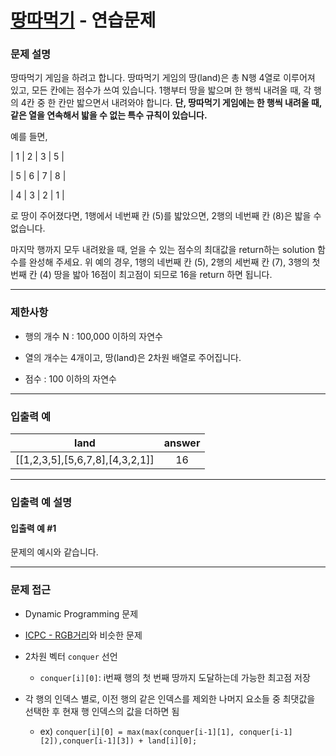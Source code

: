 # [땅따먹기](https://programmers.co.kr/learn/courses/30/lessons/12913) - 연습문제

### 문제 설명

땅따먹기 게임을 하려고 합니다. 땅따먹기 게임의 땅(land)은 총 N행 4열로 이루어져 있고, 모든 칸에는 점수가 쓰여 있습니다. 1행부터 땅을 밟으며 한 행씩 내려올 때, 각 행의 4칸 중 한 칸만 밟으면서 내려와야 합니다. **단, 땅따먹기 게임에는 한 행씩 내려올 때, 같은 열을 연속해서 밟을 수 없는 특수 규칙이 있습니다.**

예를 들면,

| 1 | 2 | 3 | 5 |

| 5 | 6 | 7 | 8 |

| 4 | 3 | 2 | 1 |

로 땅이 주어졌다면, 1행에서 네번째 칸 (5)를 밟았으면, 2행의 네번째 칸 (8)은 밟을 수 없습니다.

마지막 행까지 모두 내려왔을 때, 얻을 수 있는 점수의 최대값을 return하는 solution 함수를 완성해 주세요. 위 예의 경우, 1행의 네번째 칸 (5), 2행의 세번째 칸 (7), 3행의 첫번째 칸 (4) 땅을 밟아 16점이 최고점이 되므로 16을 return 하면 됩니다.

---

### 제한사항

  - 행의 개수 N : 100,000 이하의 자연수

  - 열의 개수는 4개이고, 땅(land)은 2차원 배열로 주어집니다.

  - 점수 : 100 이하의 자연수

---

### 입출력 예

|              land               | answer |
| :-----------------------------: | :----: |
| [[1,2,3,5],[5,6,7,8],[4,3,2,1]] |   16   |

---

### 입출력 예 설명

#### 입출력 예 #1

문제의 예시와 같습니다.

---

### 문제 접근

  - Dynamic Programming 문제

  - [ICPC - RGB거리](https://www.acmicpc.net/problem/1149)와 비슷한 문제

  - 2차원 벡터 `conquer` 선언

    - `conquer[i][0]`: i번째 행의 첫 번째 땅까지 도달하는데 가능한 최고점 저장

  - 각 행의 인덱스 별로, 이전 행의 같은 인덱스를 제외한 나머지 요소들 중 최댓값을 선택한 후 현재 행 인덱스의 값을 더하면 됨

    - ex) `conquer[i][0] = max(max(conquer[i-1][1], conquer[i-1][2]),conquer[i-1][3]) + land[i][0];`

